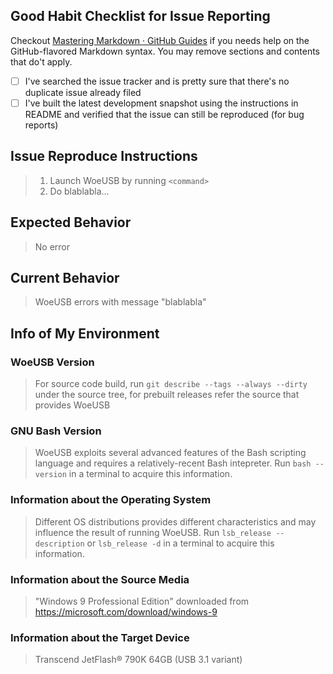 ## Good Habit Checklist for Issue Reporting
Checkout [Mastering Markdown · GitHub Guides](https://guides.github.com/features/mastering-markdown/#GitHub-flavored-markdown) if you needs help on the GitHub-flavored Markdown syntax.  You may remove sections and contents that do't apply.

* [ ] I've searched the issue tracker and is pretty sure that there's no duplicate issue already filed
* [ ] I've built the latest development snapshot using the instructions in README and verified that the issue can still be reproduced (for bug reports)

## Issue Reproduce Instructions
> 1. Launch WoeUSB by running `<command>`
> 2. Do blablabla...

## Expected Behavior
> No error

## Current Behavior
> WoeUSB errors with message "blablabla"

## Info of My Environment
### WoeUSB Version
> For source code build, run `git describe --tags --always --dirty` under the source tree, for prebuilt releases refer the source that provides WoeUSB

### GNU Bash Version
> WoeUSB exploits several advanced features of the Bash scripting language and requires a relatively-recent Bash intepreter.  Run `bash --version` in a terminal to acquire this information.

### Information about the Operating System
> Different OS distributions provides different characteristics and may influence the result of running WoeUSB.  Run `lsb_release --description` or `lsb_release -d` in a terminal to acquire this information.

### Information about the Source Media
> "Windows 9 Professional Edition" downloaded from <https://microsoft.com/download/windows-9>

### Information about the Target Device
> Transcend JetFlash® 790K 64GB (USB 3.1 variant) 
